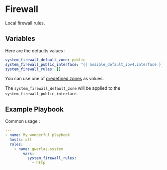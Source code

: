 Firewall
========

Local firewall rules.

Variables
---------

Here are the defaults values :

```yaml
system_firewall_default_zone: public
system_firewall_public_interface: "{{ ansible_default_ipv4.interface }}"
system_firewall_rules: []
```

You can use one of [predefined zones](https://firewalld.org/documentation/zone/predefined-zones.html) as values.

The `system_firewall_default_zone` will be applied to the `system_firewall_public_interface`.

Example Playbook
----------------

Common usage :

```yaml
---
- name: My wonderful playbook
  hosts: all
  roles:
    - name: gwerlas.system
        vars:
          system_firewall_rules:
            - http
```

